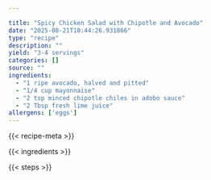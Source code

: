 ```yaml
---

title: "Spicy Chicken Salad with Chipotle and Avocado"
date: "2025-08-21T10:44:26.931866"
type: "recipe"
description: ""
yield: "3-4 servings"
categories: []
source: ""
ingredients:
  - "1 ripe avocado, halved and pitted"
  - "1/4 cup mayonnaise"
  - "2 tsp minced chipotle chiles in adobo sauce"
  - "2 Tbsp fresh lime juice"
allergens: ['eggs']
---
```


{{< recipe-meta >}}

{{< ingredients >}}

{{< steps >}}
